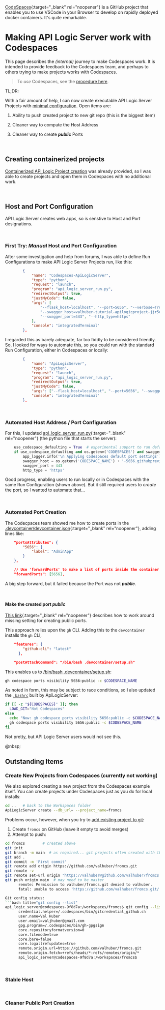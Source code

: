 [CodeSpaces](https://github.com/features/codespaces){:target="_blank" rel="noopener"} is a GitHub project that enables you to use VSCode in your Browser to develop on rapidly deployed docker containers.  It's quite remarkable.  

# Making API Logic Server work with Codespaces

This page describes the _(internal)_ journey to make Codespaces work.  It is intended to provide feedback to the Codespaces team, and perhaps to others trying to make projects works with Codespaces.

> To _use_ Codespaces, see the [procedure here](../Manage-GitHub).

TL;DR:

With a fair amount of help, I can now create executable API Logic Server Projects with [minimal configuration]().  Open items are:

1. Ability to push created project to new git repo (this is the biggest item)

2. Cleaner way to compute the Host Address

3. Cleaner way to create ___public___ Ports

&nbsp;

## Creating containerized projects

[Containerized API Logic Project creation](../Tech-Docker/#creating-containerized-api-logic-server-projects-for-vscode) was already provided, so I was able to create projects and open them in Codespaces with no additional work.

&nbsp;

## Host and Port Configuration

API Logic Server creates web apps, so is senstive to Host and Port designations.  

&nbsp;

### First Try: _Manual_ Host and Port Configuration

After some investigation and help from forums, I was able to define Run Configurations to make API Logic Server Projects run, like this:

```json
        {
            "name": "Codespaces-ApiLogicServer",
            "type": "python",
            "request": "launch",
            "program": "api_logic_server_run.py",
            "redirectOutput": true,
            "justMyCode": false,
            "args": [
                "--flask_host=localhost", "--port=5656", "--verbose=True",
                "--swagger_host=valhuber-tutorial-apilogicproject-jjr5qwg72vxg-5656.githubpreview.dev", 
                "--swagger_port=443", "--http_type=https"
            ],
            "console": "integratedTerminal"
        },
```

I regarded this as barely adequate, far too fiddly to be considered friendly.  So, I looked for ways to automate this, so you could run with the standard Run Configuration, either in Codespaces or locally:

```json
        {
            "name": "ApiLogicServer",
            "type": "python",
            "request": "launch",
            "program": "api_logic_server_run.py",
            "redirectOutput": true,
            "justMyCode": false,
            "args": ["--flask_host=localhost", "--port=5656", "--swagger_host=localhost", "--verbose=False"],
            "console": "integratedTerminal"
        },
```

&nbsp;

### Automated Host Address / Port Configuration

For this, I updated [api_logic_server_run.py](https://github.com/valhuber/ApiLogicServer/blob/main/api_logic_server_cli/project_prototype/api_logic_server_run.py){:target="_blank" rel="noopener"} (the python file that starts the server):

```python
    use_codespace_defaulting = True  # experimental support to run default launch config
    if use_codespace_defaulting and os.getenv('CODESPACES') and swagger_host == 'localhost':
        app_logger.info('\n Applying Codespaces default port settings')
        swagger_host = os.getenv('CODESPACE_NAME') + '-5656.githubpreview.dev'
        swagger_port = 443
        http_type = 'https'
```

Good progress, enabling users to run locally or in Codespaces with the same Run Configuration (shown above).  But it still required users to _create_ the port, so I wanted to automate that...

&nbsp;

### Automated Port Creation

The Codecpaces team showed me how to create ports in the [.devcontainer/devcontainer.json](https://github.com/ApiLogicServer/ApiLogicProject/blob/main/.devcontainer/devcontainer.json){:target="_blank" rel="noopener"}, adding lines like:

```json
	"portsAttributes": {
		"5656": {
			"label": "AdminApp"
		}
	},

	// Use 'forwardPorts' to make a list of ports inside the container available locally.
	"forwardPorts": [5656],
```

A big step forward, but it failed because the Port was not ___public___.

&nbsp;

#### Make the created port _public_

[This link](https://github.com/orgs/community/discussions/4068){:target="_blank" rel="noopener"} describes how to work around missing setting for creating public ports.  

This approach relies upon the `gh` CLI.  Adding this to the `devcontainer` installs the `gh` CLI,

```json	
	"features": {
		"github-cli": "latest"
	  },

	"postAttachCommand": "/bin/bash .devcontainer/setup.sh"
```

This enables us to [/bin/bash .devcontainer/setup.sh](https://github.com/ApiLogicServer/ApiLogicProject/blob/main/.devcontainer/setup.sh):

```bash
gh codespace ports visibility 5656:public -c $CODESPACE_NAME
```

As noted in form, this may be subject to race conditions, so I also updated the [`.bashrc`](https://github.com/valhuber/ApiLogicServer/blob/main/.bashrc) built by ApiLogicServer:

```bash
if [[ -z "${CODESPACES}" ]]; then
  LOAD_GIT="Not Codespaces"
else
  echo "Now: gh codespace ports visibility 5656:public -c $CODESPACE_NAME"
  gh codespace ports visibility 5656:public -c $CODESPACE_NAME
fi
```

Not pretty, but API Logic Server users would not see this.

@nbsp;

## Outstanding Items

### Create New Projects from Codespaces (currently not working)

We also explored creating a new project from the Codespaces example itself.  You can create projects under Codespaces just as you do for local installs:

```bash title="Create new project in Codespaces"
cd ..   # back to the Workspaces folder
ApiLogicServer create --db_url= --project_name=fromcs
```

Problems occur, however, when you try to [add existing project to git](https://gist.github.com/alexpchin/102854243cd066f8b88e):

1. Create `fromcs` on GitHub (leave it empty to avoid merges)
2. Attempt to push:

```bash title="Push to git (fails)"
cd fromcs        # created above
git init
git branch -m main  # as required... git projects often created with this as default branch (vs. say, master)
git add .
git commit -m 'First commit'
git remote add origin https://github.com/valhuber/fromcs.git
git remote -v
git remote set-url origin "https://valhuber@github.com/valhuber/fromcs.git"
git push origin main  # may need to be master
      remote: Permission to valhuber/fromcs.git denied to valhuber.
      fatal: unable to access 'https://github.com/valhuber/fromcs.git/': The requested URL returned error: 403```

Git config status:
```bash title="git config --list"
api_logic_server@codespaces-9f8d7a:/workspaces/fromcs$ git config --list
      credential.helper=/.codespaces/bin/gitcredential_github.sh
      user.name=Val Huber
      user.email=valjhuber@gmail.com
      gpg.program=/.codespaces/bin/gh-gpgsign
      core.repositoryformatversion=0
      core.filemode=true
      core.bare=false
      core.logallrefupdates=true
      remote.origin.url=https://github.com/valhuber/fromcs.git
      remote.origin.fetch=+refs/heads/*:refs/remotes/origin/*
      api_logic_server@codespaces-9f8d7a:/workspaces/fromcs$ 
```

&nbsp;

### Stable Host

&nbsp;

### Cleaner Public Port Creation
